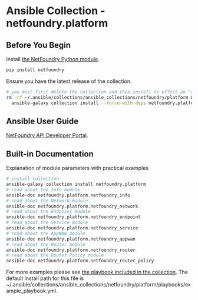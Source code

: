 # Ansible Collection - netfoundry.platform

## Before You Begin

Install [the NetFoundry Python module](/guides/python).

```bash
pip install netfoundry
```

Ensure you have the latest release of the collection.

```bash
# you must first delete the collection and then install to effect an "upgrade"
rm -rf ~/.ansible/collections/ansible_collections/netfoundry/platform && \
  ansible-galaxy collection install --force-with-deps netfoundry.platform
```

## Ansible User Guide

[NetFoundry API Developer Portal](https://developer.netfoundry.io/guides/ansible).


## Built-in Documentation

Explanation of module parameters with practical examples

```bash
# install collection
ansible-galaxy collection install netfoundry.platform
# read about the Info module
ansible-doc netfoundry.platform.netfoundry_info
# read about the Network module
ansible-doc netfoundry.platform.netfoundry_network
# read about the Endpoint module
ansible-doc netfoundry.platform.netfoundry_endpoint
# read about the Service module
ansible-doc netfoundry.platform.netfoundry_service
# read about the AppWAN module
ansible-doc netfoundry.platform.netfoundry_appwan
# read about the Router module
ansible-doc netfoundry.platform.netfoundry_router
# read about the Router Policy module
ansible-doc netfoundry.platform.netfoundry_router_policy
```

For more examples please see [the playbook included in the collection](https://github.com/netfoundry/developer-tools/blob/master/ansible_collections/netfoundry/platform/playbooks/example_playbook.yml). The default install path for this file is ~/.ansible/collections/ansible_collections/netfoundry/platform/playbooks/example_playbook.yml.

